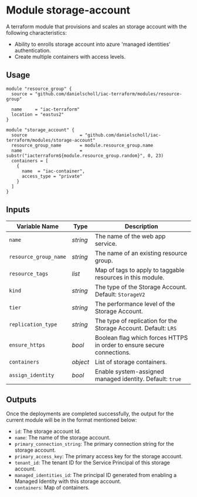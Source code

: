 # Module storage-account

A terraform module that provisions and scales an storage account with the following characteristics: 

- Ability to enrolls storage account into azure 'managed identities' authentication.
- Create multiple containers with access levels.


## Usage

```
module "resource_group" {
  source = "github.com/danielscholl/iac-terraform/modules/resource-group"

  name     = "iac-terraform"
  location = "eastus2"
}

module "storage_account" {
  source                    = "github.com/danielscholl/iac-terraform/modules/storage-account"
  resource_group_name       = module.resource_group.name
  name                      = substr("iacterraform${module.resource_group.random}", 0, 23)
  containers = [
    {
      name  = "iac-container",
      access_type = "private"
    }
  ]
}
```

## Inputs

| Variable Name                     | Type       | Description                          | 
| --------------------------------- | ---------- | ------------------------------------ |
| `name`                            | _string_   | The name of the web app service.     |
| `resource_group_name`             | _string_   | The name of an existing resource group. |
| `resource_tags`                   | _list_     | Map of tags to apply to taggable resources in this module. |
| `kind`                            | _string_   | The type of the Storage Account. Default: `StorageV2` |
| `tier`                            | _string_   | The performance level of the Storage Account. |
| `replication_type`                | _string_   | The type of replication for the Storage Account. Default: `LRS` |
| `ensure_https`                    | _bool_     | Boolean flag which forces HTTPS in order to ensure secure connections. |
| `containers`                      | _object_   | List of storage containers. |
| `assign_identity`                 | _bool_     | Enable system-assigned managed identity. Default: `true` |


## Outputs

Once the deployments are completed successfully, the output for the current module will be in the format mentioned below:

- `id`: The storage account Id.
- `name`: The name of the storage account.
- `primary_connection_string`: The primary connection string for the storage account.
- `primary_access_key`: The primary access key for the storage account.
- `tenant_id`: The tenant ID for the Service Principal of this storage account.
- `managed_identities_id`: The principal ID generated from enabling a Managed Identity with this storage account.
- `containers`: Map of containers.
